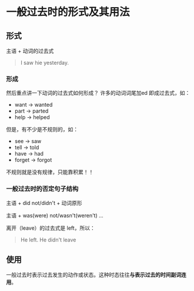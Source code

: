 # 一般过去时的形式及其用法

## 形式
主语 + 动词的过去式

> I saw hie yesterday.


### 形成

然后重点讲一下动词的过去式如何形成？
许多的动词词尾加ed 即成过去式，如：
- want -> wanted
- part -> parted
- help -> helped


但是，有不少是不规则的，如：
- see -> saw
- tell -> told
- have -> had
- forget -> forgot


不规则就是没有规律，只能靠积累！！

### 一般过去时的否定句子结构

主语 + did not/didn't + 动词原形

主语 + was(were) not/wasn't(weren't) ...


离开（leave）的过去式是 left，所以：
> He left.
He didn't leave


## 使用

一般过去时表示过去发生的动作或状态。这种时态往往**与表示过去的时间副词连用**。